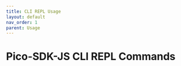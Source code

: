 ```yaml
---
title: CLI REPL Usage
layout: default
nav_order: 1
parent: Usage
---
```


# Pico-SDK-JS CLI REPL Commands